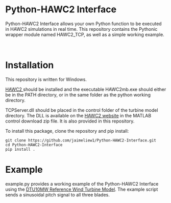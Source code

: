 Python-HAWC2 Interface
======================

Python-HAWC2 Interface allows your own Python function to be executed in HAWC2
simulations in real time. This repository contains the Pythonic wrapper module
named HAWC2_TCP, as well as a simple working example.

 

Installation
============

This repository is written for Windows.

[HAWC2 ](http://www.hawc2.dk/)should be installed and the executable HAWC2mb.exe
should either be in the PATH directory, or in the same folder as the python working directory.

TCPServer.dll should be placed in the control folder of the turbine model
directory. The DLL is available on the [HAWC2
website](http://www.hawc2.dk/download/dlls) in the MATLAB control download zip
file. It is also provided in this repository.

To install this package, clone the repository and pip install:

```
git clone https://github.com/jaimeliew1/Python-HAWC2-Interface.git
cd Python-HAWC2-Interface
pip install .
```

Example
=======

example.py provides a working example of the Python-HAWC2 Interface using the
[DTU10MW Reference Wind Turbine
Model](http://www.hawc2.dk/Download/HAWC2-Model/DTU-10-MW-Reference-Wind-Turbine).
The example script sends a sinusoidal pitch signal to all three blades.
